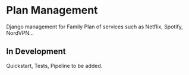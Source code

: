 # Plan Management

Django management for Family Plan of services
such as Netflix, Spotify, NordVPN...

## In Development

Quickstart, Tests, Pipeline to be added.
